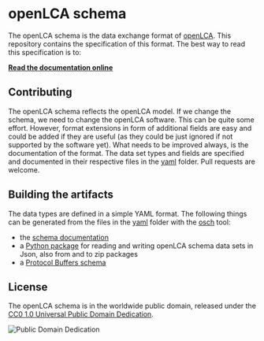 # openLCA schema

The openLCA schema is the data exchange format of
[openLCA](http://www.openlca.org/). This repository contains the specification
of this format. The best way to read this specification is to:

[__Read the documentation online__](http://greendelta.github.io/olca-schema)


## Contributing

The openLCA schema reflects the openLCA model. If we change the schema, we need
to change the openLCA software. This can be quite some effort. However, format
extensions in form of additional fields are easy and could be added if they
are useful (as they could be just ignored if not supported by the software yet).
What needs to be improved always, is the documentation of the format. The data
set types and fields are specified and documented in their respective files in
the [yaml](./yaml) folder. Pull requests are welcome.


## Building the artifacts

The data types are defined in a simple YAML format. The following things can be
generated from the files in the [yaml](./yaml) folder with the [osch](./osch)
tool:

* the [schema documentation](http://greendelta.github.io/olca-schema)
* a [Python package](https://pypi.org/project/olca-schema/) for reading and
  writing openLCA schema data sets in Json, also from and to zip packages
* a [Protocol Buffers schema](https://github.com/GreenDelta/olca-proto/blob/master/proto/olca.proto)


## License
The openLCA schema is in the worldwide public domain, released under the
[CC0 1.0 Universal Public Domain Dedication](https://creativecommons.org/publicdomain/zero/1.0/).

![Public Domain Dedication](https://licensebuttons.net/p/zero/1.0/88x31.png)
